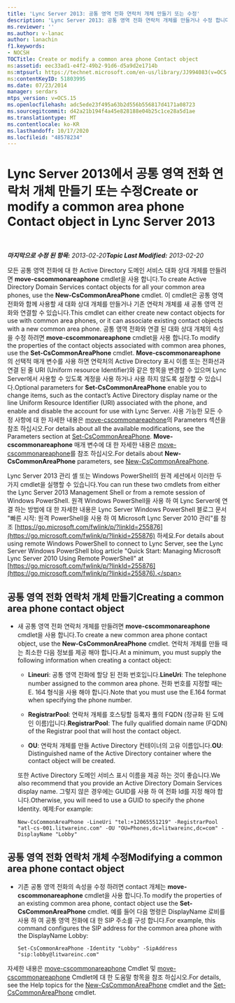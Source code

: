 ```yaml
---
title: 'Lync Server 2013: 공통 영역 전화 연락처 개체 만들기 또는 수정'
description: 'Lync Server 2013: 공통 영역 전화 연락처 개체를 만들거나 수정 합니다.'
ms.reviewer: ''
ms.author: v-lanac
author: lanachin
f1.keywords:
- NOCSH
TOCTitle: Create or modify a common area phone Contact object
ms:assetid: eec33ad1-e4f2-49b2-91d6-d5a9d2e1714b
ms:mtpsurl: https://technet.microsoft.com/en-us/library/JJ994083(v=OCS.15)
ms:contentKeyID: 51803995
ms.date: 07/23/2014
manager: serdars
mtps_version: v=OCS.15
ms.openlocfilehash: adc5ede23f495a63b2d556b556817d4171a08723
ms.sourcegitcommit: d42a21b194f4a45e828188e04b25c1ce28a5d1ae
ms.translationtype: MT
ms.contentlocale: ko-KR
ms.lasthandoff: 10/17/2020
ms.locfileid: "48578234"
---
```

# <a name="create-or-modify-a-common-area-phone-contact-object-in-lync-server-2013"></a><span data-ttu-id="1c0df-103">Lync Server 2013에서 공통 영역 전화 연락처 개체 만들기 또는 수정</span><span class="sxs-lookup"><span data-stu-id="1c0df-103">Create or modify a common area phone Contact object in Lync Server 2013</span></span>

<div data-xmlns="http://www.w3.org/1999/xhtml">

<div class="topic" data-xmlns="http://www.w3.org/1999/xhtml" data-msxsl="urn:schemas-microsoft-com:xslt" data-cs="https://msdn.microsoft.com/">

<div data-asp="https://msdn2.microsoft.com/asp">



</div>

<div id="mainSection">

<div id="mainBody">

<span> </span>

<span data-ttu-id="1c0df-104">_**마지막으로 수정 된 항목:** 2013-02-20_</span><span class="sxs-lookup"><span data-stu-id="1c0df-104">_**Topic Last Modified:** 2013-02-20_</span></span>

<span data-ttu-id="1c0df-105">모든 공통 영역 전화에 대 한 Active Directory 도메인 서비스 대화 상대 개체를 만들려면 **move-cscommonareaphone** cmdlet을 사용 합니다.</span><span class="sxs-lookup"><span data-stu-id="1c0df-105">To create Active Directory Domain Services contact objects for all your common area phones, use the **New-CsCommonAreaPhone** cmdlet.</span></span> <span data-ttu-id="1c0df-106">이 cmdlet은 공통 영역 전화와 함께 사용할 새 대화 상대 개체를 만들거나 기존 연락처 개체를 새 공통 영역 전화와 연결할 수 있습니다.</span><span class="sxs-lookup"><span data-stu-id="1c0df-106">This cmdlet can either create new contact objects for use with common area phones, or it can associate existing contact objects with a new common area phone.</span></span> <span data-ttu-id="1c0df-107">공통 영역 전화와 연결 된 대화 상대 개체의 속성을 수정 하려면 **move-cscommonareaphone** cmdlet을 사용 합니다.</span><span class="sxs-lookup"><span data-stu-id="1c0df-107">To modify the properties of the contact objects associated with common area phones, use the **Set-CsCommonAreaPhone** cmdlet.</span></span> <span data-ttu-id="1c0df-108">**Move-cscommonareaphone** 의 선택적 매개 변수를 사용 하면 연락처의 Active Directory 표시 이름 또는 전화선과 연결 된 줄 URI (Uniform resource Identifier)와 같은 항목을 변경할 수 있으며 Lync Server에서 사용할 수 있도록 계정을 사용 하거나 사용 하지 않도록 설정할 수 있습니다.</span><span class="sxs-lookup"><span data-stu-id="1c0df-108">Optional parameters for **Set-CsCommonAreaPhone** enable you to change items, such as the contact’s Active Directory display name or the line Uniform Resource Identifier (URI) associated with the phone, and enable and disable the account for use with Lync Server.</span></span> <span data-ttu-id="1c0df-109">사용 가능한 모든 수정 사항에 대 한 자세한 내용은 [move-cscommonareaphone](https://docs.microsoft.com/powershell/module/skype/Set-CsCommonAreaPhone)의 Parameters 섹션을 참조 하십시오.</span><span class="sxs-lookup"><span data-stu-id="1c0df-109">For details about all the available modifications, see the Parameters section at [Set-CsCommonAreaPhone](https://docs.microsoft.com/powershell/module/skype/Set-CsCommonAreaPhone).</span></span> <span data-ttu-id="1c0df-110">**Move-cscommonareaphone** 매개 변수에 대 한 자세한 내용은 [move-cscommonareaphone](https://docs.microsoft.com/powershell/module/skype/New-CsCommonAreaPhone)를 참조 하십시오.</span><span class="sxs-lookup"><span data-stu-id="1c0df-110">For details about **New-CsCommonAreaPhone** parameters, see [New-CsCommonAreaPhone](https://docs.microsoft.com/powershell/module/skype/New-CsCommonAreaPhone).</span></span>

<span data-ttu-id="1c0df-111">Lync Server 2013 관리 셸 또는 Windows PowerShell의 원격 세션에서 이러한 두 가지 cmdlet을 실행할 수 있습니다.</span><span class="sxs-lookup"><span data-stu-id="1c0df-111">You can run these two cmdlets from either the Lync Server 2013 Management Shell or from a remote session of Windows PowerShell.</span></span> <span data-ttu-id="1c0df-112">원격 Windows PowerShell을 사용 하 여 Lync Server에 연결 하는 방법에 대 한 자세한 내용은 Lync Server Windows PowerShell 블로그 문서 "빠른 시작: 원격 PowerShell을 사용 하 여 Microsoft Lync Server 2010 관리"를 참조 [https://go.microsoft.com/fwlink/p/?linkId=255876](https://go.microsoft.com/fwlink/p/?linkid=255876) 하세요.</span><span class="sxs-lookup"><span data-stu-id="1c0df-112">For details about using remote Windows PowerShell to connect to Lync Server, see the Lync Server Windows PowerShell blog article "Quick Start: Managing Microsoft Lync Server 2010 Using Remote PowerShell" at [https://go.microsoft.com/fwlink/p/?linkId=255876](https://go.microsoft.com/fwlink/p/?linkid=255876).</span></span>

<div>


<div>

## <a name="creating-a-common-area-phone-contact-object"></a><span data-ttu-id="1c0df-113">공통 영역 전화 연락처 개체 만들기</span><span class="sxs-lookup"><span data-stu-id="1c0df-113">Creating a common area phone contact object</span></span>

  - <span data-ttu-id="1c0df-114">새 공통 영역 전화 연락처 개체를 만들려면 **move-cscommonareaphone** cmdlet을 사용 합니다.</span><span class="sxs-lookup"><span data-stu-id="1c0df-114">To create a new common area phone contact object, use the **New-CsCommonAreaPhone** cmdlet.</span></span> <span data-ttu-id="1c0df-115">연락처 개체를 만들 때는 최소한 다음 정보를 제공 해야 합니다.</span><span class="sxs-lookup"><span data-stu-id="1c0df-115">At a minimum, you must supply the following information when creating a contact object:</span></span>
    
      - <span data-ttu-id="1c0df-116">**Lineuri**: 공통 영역 전화에 할당 된 전화 번호입니다.</span><span class="sxs-lookup"><span data-stu-id="1c0df-116">**LineUri**: The telephone number assigned to the common area phone.</span></span> <span data-ttu-id="1c0df-117">전화 번호를 지정할 때는 E. 164 형식을 사용 해야 합니다.</span><span class="sxs-lookup"><span data-stu-id="1c0df-117">Note that you must use the E.164 format when specifying the phone number.</span></span>
    
      - <span data-ttu-id="1c0df-118">**RegistrarPool**: 연락처 개체를 호스팅할 등록자 풀의 FQDN (정규화 된 도메인 이름)입니다.</span><span class="sxs-lookup"><span data-stu-id="1c0df-118">**RegistrarPool**: The fully qualified domain name (FQDN) of the Registrar pool that will host the contact object.</span></span>
    
      - <span data-ttu-id="1c0df-119">**OU**: 연락처 개체를 만들 Active Directory 컨테이너의 고유 이름입니다.</span><span class="sxs-lookup"><span data-stu-id="1c0df-119">**OU**: Distinguished name of the Active Directory container where the contact object will be created.</span></span>
    
    <span data-ttu-id="1c0df-120">또한 Active Directory 도메인 서비스 표시 이름을 제공 하는 것이 좋습니다.</span><span class="sxs-lookup"><span data-stu-id="1c0df-120">We also recommend that you provide an Active Directory Domain Services display name.</span></span> <span data-ttu-id="1c0df-121">그렇지 않은 경우에는 GUID를 사용 하 여 전화 Id를 지정 해야 합니다.</span><span class="sxs-lookup"><span data-stu-id="1c0df-121">Otherwise, you will need to use a GUID to specify the phone Identity.</span></span> <span data-ttu-id="1c0df-122">예제:</span><span class="sxs-lookup"><span data-stu-id="1c0df-122">For example:</span></span>
    
        New-CsCommonAreaPhone -LineUri "tel:+12065551219" -RegistrarPool "atl-cs-001.litwareinc.com" -OU "OU=Phones,dc=litwareinc,dc=com" -DisplayName "Lobby"

</div>

<div>

## <a name="modifying-a-common-area-phone-contact-object"></a><span data-ttu-id="1c0df-123">공통 영역 전화 연락처 개체 수정</span><span class="sxs-lookup"><span data-stu-id="1c0df-123">Modifying a common area phone contact object</span></span>

  - <span data-ttu-id="1c0df-124">기존 공통 영역 전화의 속성을 수정 하려면 contact 개체는 **move-cscommonareaphone** cmdlet을 사용 합니다.</span><span class="sxs-lookup"><span data-stu-id="1c0df-124">To modify the properties of an existing common area phone, contact object use the **Set-CsCommonAreaPhone** cmdlet.</span></span> <span data-ttu-id="1c0df-125">예를 들어 다음 명령은 DisplayName 로비를 사용 하 여 공통 영역 전화에 대 한 SIP 주소를 구성 합니다.</span><span class="sxs-lookup"><span data-stu-id="1c0df-125">For example, this command configures the SIP address for the common area phone with the DisplayName Lobby:</span></span>
    
        Set-CsCommonAreaPhone -Identity "Lobby" -SipAddress "sip:lobby@litwareinc.com"

</div>

<span data-ttu-id="1c0df-126">자세한 내용은 [move-cscommonareaphone](https://docs.microsoft.com/powershell/module/skype/New-CsCommonAreaPhone) Cmdlet 및 [move-cscommonareaphone](https://docs.microsoft.com/powershell/module/skype/Set-CsCommonAreaPhone) Cmdlet에 대 한 도움말 항목을 참조 하십시오.</span><span class="sxs-lookup"><span data-stu-id="1c0df-126">For details, see the Help topics for the [New-CsCommonAreaPhone](https://docs.microsoft.com/powershell/module/skype/New-CsCommonAreaPhone) cmdlet and the [Set-CsCommonAreaPhone](https://docs.microsoft.com/powershell/module/skype/Set-CsCommonAreaPhone) cmdlet.</span></span>

</div>

</div>

<span> </span>

</div>

</div>

</div>

